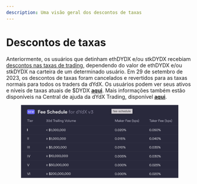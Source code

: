 ```yaml
---
description: Uma visão geral dos descontos de taxas
---
```


# Descontos de taxas

Anteriormente, os usuários que detinham ethDYDX e/ou stkDYDX recebiam [descontos nas taxas de trading](https://dydx.exchange/blog/v3-updated-fee-schedule), dependendo do valor de ethDYDX e/ou stkDYDX na carteira de um determinado usuário. Em 29 de setembro de 2023, os descontos de taxas foram cancelados e revertidos para as taxas normais para todos os traders da dYdX. Os usuários podem ver seus ativos e níveis de taxas atuais de $DYDX [**aqui**](https://trade.dydx.exchange/portfolio/fees). Mais informações também estão disponíveis na Central de ajuda da dYdX Trading, disponível [**aqui**](https://help.dydx.exchange/en/articles/4798040-perpetual-trade-fees).

<figure><img src="../.gitbook/assets/Screenshot 2023-10-05 at 09.39.07.png" alt=""><figcaption></figcaption></figure>
